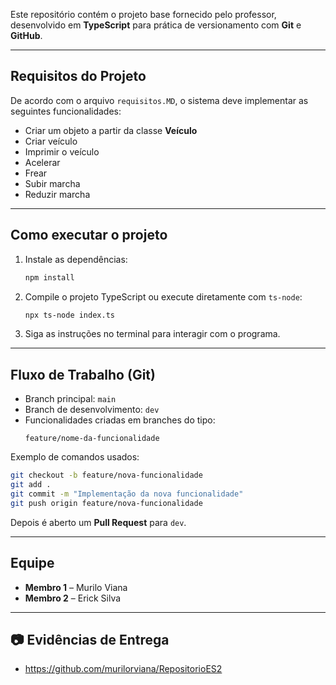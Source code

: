 Este repositório contém o projeto base fornecido pelo professor, desenvolvido em **TypeScript** para prática de versionamento com **Git** e **GitHub**.

---

## Requisitos do Projeto

De acordo com o arquivo `requisitos.MD`, o sistema deve implementar as seguintes funcionalidades:

-  Criar um objeto a partir da classe **Veículo**
-  Criar veículo
-  Imprimir o veículo
-  Acelerar
-  Frear
-  Subir marcha
-  Reduzir marcha

---

## Como executar o projeto

1. Instale as dependências:
   ```bash
   npm install
   ```

2. Compile o projeto TypeScript ou execute diretamente com `ts-node`:
   ```bash
   npx ts-node index.ts
   ```

3. Siga as instruções no terminal para interagir com o programa.

---

## Fluxo de Trabalho (Git)

- Branch principal: `main`
- Branch de desenvolvimento: `dev`
- Funcionalidades criadas em branches do tipo:
  ```
  feature/nome-da-funcionalidade
  ```

Exemplo de comandos usados:
```bash
git checkout -b feature/nova-funcionalidade
git add .
git commit -m "Implementação da nova funcionalidade"
git push origin feature/nova-funcionalidade
```

Depois é aberto um **Pull Request** para `dev`.

---

## Equipe

- **Membro 1** – Murilo Viana
- **Membro 2** – Erick Silva

---

## 📷 Evidências de Entrega

- https://github.com/murilorviana/RepositorioES2
